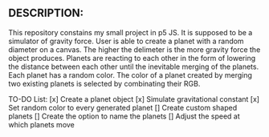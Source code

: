 DESCRIPTION:
------------
This repository constains my small project in p5 JS. It is supposed to be a simulator of gravity force. User is able to create a planet with a random diameter on a canvas. The higher the delimeter is the more gravity force the object produces. Planets are reacting to each other in the form of lowering the distance between each other until the inevitable merging of the planets.
Each planet has a random color. The color of a planet created by merging two existing planets is selected by combinating their RGB.

TO-DO List:
[x] Create a planet object
[x] Simulate gravitational constant
[x] Set random color to every generated planet
[] Create custom shaped planets
[] Create the option to name the planets
[] Adjust the speed at which planets move
